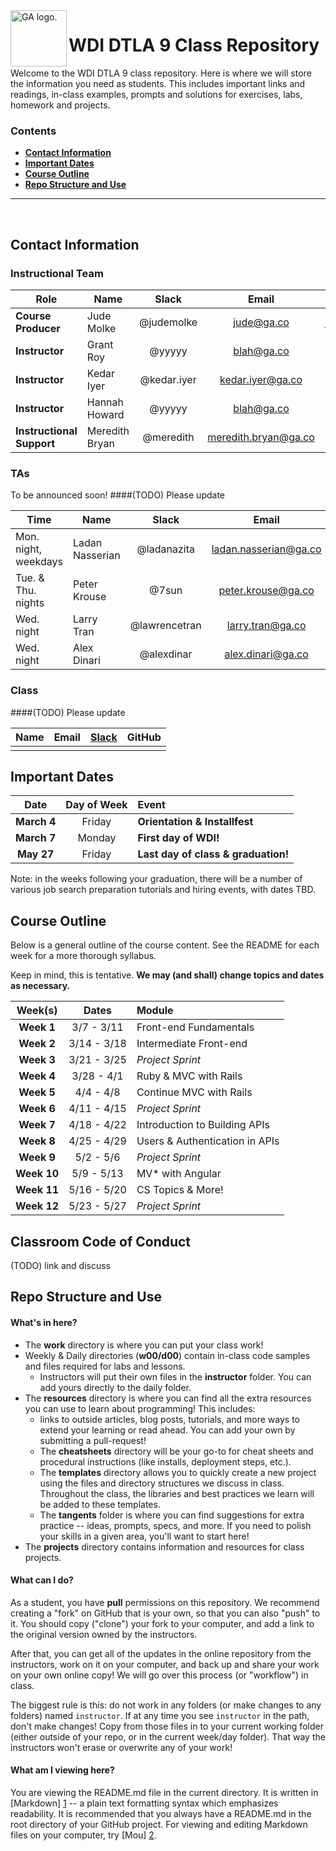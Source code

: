 <img align="left" alt="GA logo." title="General Assemb.ly" src="https://github.com/generalassembly/ga-ruby-on-rails-for-devs/raw/master/images/ga.png" height="90px">

# WDI DTLA 9 Class Repository

Welcome to the WDI DTLA 9 class repository. Here is where
we will store the information you need as students. This includes important
links and readings, in-class examples, prompts and solutions for exercises,
labs, homework and projects.

<!--In order to submit your homework to this repo and share it with your
instructional team and classmates, please follow the
**[Homework Submission Process](homework_submission_process.md)**
*[note: this document has not been uploaded yet]*. -->

### Contents

- [**Contact Information**](#contact-information)
- [**Important Dates**](#important-dates)
- [**Course Outline**](#course-outline)
- [**Repo Structure and Use**](#repo-structure-and-use)

---

<br>

## Contact Information

### Instructional Team

| Role                      | Name               | Slack               | Email                    | GitHub |
|---------------------------|--------------------|:-------------------:|:------------------------:|:------:|
| **Course Producer**       | Jude Molke         | @judemolke          | jude@ga.co               | [judemolke](judemolke) |
| **Instructor**            | Grant Roy          | @yyyyy              | blah@ga.co               | [blah](blah) |
| **Instructor**            | Kedar Iyer         | @kedar.iyer         | kedar.iyer@ga.co         | [k26dr](https://github.com/k26dr) |
| **Instructor**            | Hannah Howard      | @yyyyy              | blah@ga.co               | [blah](blah) |
| **Instructional Support** | Meredith Bryan     | @meredith           | meredith.bryan@ga.co     | [mer8](mer8) |


### TAs
To be announced soon!
####(TODO) Please update

| Time                    | Name            | Slack         | Email                 | GitHub |
|-------------------------|-----------------|:-------------:|:---------------------:|:------:|
| Mon. night,<br>weekdays | Ladan Nasserian | @ladanazita   | ladan.nasserian@ga.co | [ladanazita](ladanazita) |
| Tue. & Thu.<br>nights   | Peter Krouse    | @7sun         | peter.krouse@ga.co    | [7sun](7sun) |
| Wed. night              | Larry Tran      | @lawrencetran | larry.tran@ga.co      | [lawrencetran1](lawrencetran1) |
| Wed. night              | Alex Dinari     | @alexdinar    | alex.dinari@ga.co     | [alexdinari](alexdinari) |



### Class
####(TODO) Please update

| Name                 | Email                          | [Slack](https://ga-students.slack.com) | GitHub             |
|----------------------|:------------------------------:|:-----------------:|:---------------------------------------:|
|                      |                                |                   |  

## Important Dates

| Date             | Day of Week | Event |
|:----------------:|:-----------:|:------|
| **March 4**      | Friday      | **Orientation & Installfest** |
| **March 7**      | Monday      | **First day of WDI!** |
| **May 27**       | Friday      | **Last day of class & graduation!** |


Note: in the weeks following your graduation, there will be a number of various
job search preparation tutorials and hiring events, with dates TBD.

## Course Outline

Below is a general outline of the course content. See the README for each week for a more thorough syllabus.

Keep in mind, this is tentative. **We may (and shall) change topics and dates as necessary.**

| Week(s)     | Dates         | Module                        |
|:-----------:|:-------------:|:------------------------------|
| **Week 1**  | 3/7 - 3/11    | Front-end Fundamentals        |
| **Week 2**  | 3/14 - 3/18   | Intermediate Front-end        |
| **Week 3**  | 3/21 - 3/25   | *Project Sprint*              |
| **Week 4**  | 3/28 - 4/1    | Ruby & MVC with Rails         |
| **Week 5**  | 4/4 - 4/8     | Continue MVC with Rails       |
| **Week 6**  | 4/11 - 4/15   | *Project Sprint*              |
| **Week 7**  | 4/18 - 4/22   | Introduction to Building APIs |
| **Week 8**  | 4/25 - 4/29   | Users & Authentication in APIs|
| **Week 9**  | 5/2 - 5/6     | *Project Sprint*              |
| **Week 10** | 5/9 - 5/13    | MV* with Angular              |
| **Week 11** | 5/16 - 5/20   | CS Topics & More!             |
| **Week 12** | 5/23 - 5/27   | *Project Sprint*              |


## Classroom Code of Conduct <a id="coc"></a>

(TODO) link and discuss


## Repo Structure and Use

#### What's in here?

- The **work** directory is where you can put your class work!
- Weekly & Daily directories (**w00/d00**) contain in-class code samples and
  files required for labs and lessons.
  - Instructors will put their own files in the **instructor** folder. You can
    add yours directly to the daily folder.
- The **resources** directory is where you can find all the extra resources you
  can use to learn about programming! This includes:
  - links to outside articles, blog posts, tutorials, and more ways to extend
    your learning or read ahead. You can add your own by submitting a pull-request!
  - The **cheatsheets** directory will be your go-to for cheat sheets and
    procedural instructions (like installs, deployment steps, etc.).
  - The **templates** directory allows you to quickly create a new project
    using the files and directory structures we discuss in class. Throughout the
    class, the libraries and best practices we learn will be added to these
    templates.
  - The **tangents** folder is where you can find suggestions for extra
    practice -- ideas, prompts, specs, and more. If you need to polish your
    skills in a given area, you'll want to start here!
- The **projects** directory contains information and resources for class
  projects.

#### What can I do?

As a student, you have **pull** permissions on this repository. We recommend
creating a "fork" on GitHub that is your own, so that you can also "push" to it.
You should copy ("clone") your fork to your computer, and add a link to the
original version owned by the instructors.

After that, you can get all of the updates in the online repository from the
instructors, work on it on your computer, and back up and share your work on
your own online copy! We will go over this process (or "workflow") in class.

The biggest rule is this: do not work in any folders (or make changes to any
folders) named `instructor`. If at any time you see `instructor` in the path,
don't make changes! Copy from those files in to your current working folder
(either outside of your repo, or in the current week/day folder). That way
the instructors won't erase or overwrite any of your work!

#### What am I viewing here?

You are viewing the README.md file in the current directory. It is written in
[Markdown] [1] -- a plain text formatting syntax which emphasizes readability.
It is recommended that you always have a README.md in the root directory of
your GitHub project. For viewing and editing Markdown files on your
computer, try [Mou] [2].

[1]: http://daringfireball.net/projects/markdown/    "Markdown"
[2]: http://mouapp.com/                              "Mou"
 
